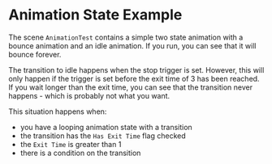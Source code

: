 # Animation State Example

The scene `AnimationTest` contains a simple two state animation with a bounce animation and an idle animation. If you run, you can see that it will bounce forever.

The transition to idle happens when the stop trigger is set. However, this will only happen if the trigger is set before the exit time of 3 has been reached. If you wait longer than the exit time, you can see that the transition never happens - which is probably not what you want.

This situation happens when:
- you have a looping animation state with a transition
- the transition has the `Has Exit Time` flag checked
- the `Exit Time` is greater than 1
- there is a condition on the transition
